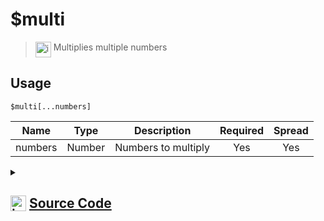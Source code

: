 # $multi
> <img align="top" src="https://upload.wikimedia.org/wikipedia/commons/thumb/e/e4/Infobox_info_icon.svg/160px-Infobox_info_icon.svg.png?20150409153300" alt="image" width="25" height="auto"> Multiplies multiple numbers
## Usage
```
$multi[...numbers]
```
| Name | Type | Description | Required | Spread
| :---: | :---: | :---: | :---: | :---: |
numbers | Number | Numbers to multiply | Yes | Yes
<details>
<summary>
    
## <img align="top" src="https://cdn4.iconfinder.com/data/icons/iconsimple-logotypes/512/github-512.png" alt="image" width="25" height="auto">  [Source Code](https://github.com/tryforge/ForgeScript-V2/blob/main/src/native/multi.ts)
    
</summary>
    
```ts
import { ArgType, NativeFunction, Return } from "../structures"

export default new NativeFunction({
    name: "$multi",
    version: "1.0.0",
    description: "Multiplies multiple numbers",
    brackets: true,
    unwrap: true,
    args: [
        {
            name: "numbers",
            description: "Numbers to multiply",
            rest: true,
            type: ArgType.Number,
            required: true,
        },
    ],
    execute(ctx, [numbers]) {
        return Return.success(numbers.reduce((x, y) => x * y))
    },
})

```
    
</details>